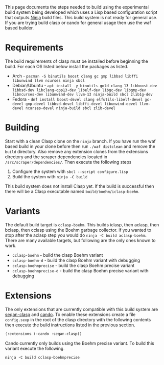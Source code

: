 This page documents the steps needed to build using the experimental build system being developed which uses a Lisp based configuration script that outputs [Ninja](https://ninja-build.org/) build files. This build system is not ready for general use. If you are trying build clasp or cando for general usage then use the waf based builder.

# Requirements

The build requirements of clasp must be installed before beginning the build. For each OS listed below install the packages as listed.

* Arch - `pacman -S binutils boost clang gc gmp libbsd libffi libunwind llvm ncurses ninja sbcl`
* Debian/Ubuntu - `apt install -y binutils-gold clang-13 libboost-dev libbsd-dev libclang-cpp13-dev libelf-dev libgc-dev libgmp-dev libncurses-dev libunwind-dev llvm-13 ninja-build sbcl zlib1g-dev`
* Fedora - `dnf install boost-devel clang elfutils-libelf-devel gc-devel gmp-devel libbsd-devel libffi-devel libunwind-devel llvm-devel ncurses-devel ninja-build sbcl zlib-devel`

# Building

Start with a clean Clasp clone on the `ninja` branch. If you have run the waf based build in your clone before then run `./waf distclean` and remove the `build` directory. Also remove any extension clones from the extensions directory and the scraper dependencies located in `/src/scraper/dependencies/`. Then execute the following steps

1. Configure the system with `sbcl --script configure.lisp`
2. Build the system with `ninja -C build`

This build system does not install Clasp yet. If the build is successful then there will be a Clasp executable named `build/boehm/iclasp-boehm`.

# Variants

The default build target is `cclasp-boehm`. This builds iclasp, then aclasp, then bclasp, then cclasp using the Boehm garbage collector. If you wanted to stop after the aclasp step you would do `ninja -C build aclasp-boehm`. There are many available targets, but following are the only ones known to work.

* `cclasp-boehm` - build the clasp Boehm variant
* `cclasp-boehm-d` - build the clasp Boehm variant with debugging
* `cclasp-boehmprecise` - build the clasp Boehm precise variant
* `cclasp-boehmprecise-d` - build the clasp Boehm precise variant with debugging

# Extensions

The only extensions that are currently compatible with this build system are [seqan-clasp](https://github.com/clasp-developers/seqan-clasp/) and [cando](https://github.com/cando-developers/cando/). To enable these extensions create a file `config.sexp` in the root of the clasp directory with the following contents then execute the build instructions listed in the previous section.

```lisp
(:extensions (:cando :seqan-clasp))
```

Cando currently only builds using the Boehm precise variant. To build this variant execute the following.

```
ninja -C build cclasp-boehmprecise
```